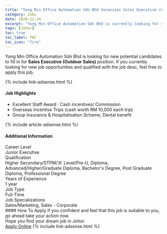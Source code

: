```yaml
---
title: "Yong Min Office Automation Sdn Bhd Vacancies Sales Executive (Outdoor Sales)" 
category: Jobs 
date: 2020-12-24 
excerpt: "Yong Min Office Automation Sdn Bhd is currently looking for suitable person to fill in the Sales Executive (Outdoor Sales) which positioned at Johor" 
tags: [Johor] 
toc: true 
toc_label: TOC 
toc_icon: "fire" 
--- 
```


<p>Yong Min Office Automation Sdn Bhd is looking for new potential candidates to fill in for <b>Sales Executive (Outdoor Sales)</b> position. If you currently looking for new job opportunities and qualified with the job desc, feel free to apply this job.
</p>{% include link-adsense.html %} 
<div><div><div><h4>Job Highlights</h4></div></div><div><ul><li><div><div><div><div></div></div></div><div><span>Excellent Staff Award : Cash incentives/ Commission</span></div></div></li><li><div><div><div><div></div></div></div><div><span>Overseas Incentive Trips (cash worth RM 10,000 each trip)</span></div></div></li><li><div><div><div><div></div></div></div><div><span>Group Insurance &amp; Hospitalisation Scheme, Dental benefit</span></div></div></li></ul></div></div> 
{% include article-adsense.html %} 
<div><div><div><h4>Additional Information</h4></div></div><div><div><div><div><div><div><div><div><span>Career Level</span></div></div><div><span>Junior Executive</span></div></div></div></div><div><div><div><div><div><span>Qualification</span></div></div><div><span>Higher Secondary/STPM/'A' Level/Pre-U, Diploma, Advanced/Higher/Graduate Diploma, Bachelor's Degree, Post Graduate Diploma, Professional Degree</span></div></div></div></div><div><div><div><div><div><span>Years of Experience</span></div></div><div><span>1 year</span></div></div></div></div><div><div><div><div><div><span>Job Type</span></div></div><div><span>Full-Time</span></div></div></div></div><div><div><div><div><div><span>Job Specializations</span></div></div><div><span>Sales/Marketing, Sales - Corporate</span></div></div></div></div></div></div></div></div> 
#### How To Apply 
If you confident and feel that this job is suitable to you, go ahead take your action now. <br/> 
Hope you find your dream job in Johor. <br/> 
<a href="https://www.jobstreet.com.my/en/job/sales-executive-outdoor-sales-4449170?jobId=jobstreet-my-job-4449170&sectionRank=20&token=0~382e1886-09e9-4808-bfaf-efe98b7a7964&fr=SRP%20View%20In%20New%20Ta" class="btn btn--info" target="_blank" rel="nofollow noopenner">Apply Online</a> 
{% include link-adsense.html %} 